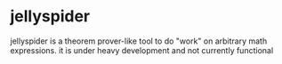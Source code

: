 # jellyspider

jellyspider is a theorem prover-like tool to do "work" on arbitrary math expressions. it is under heavy development and not currently functional
